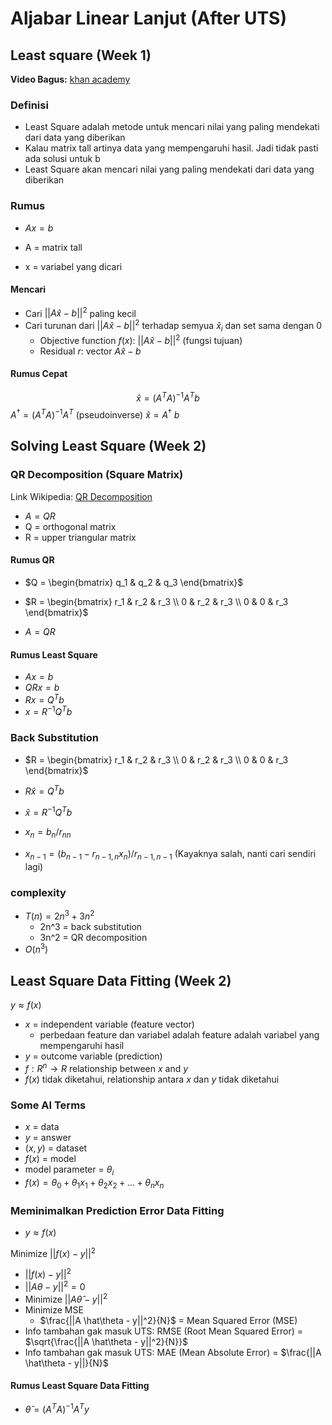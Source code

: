 # Aljabar Linear Lanjut (After UTS)

## Least square (Week 1)

**Video Bagus:** [khan academy](https://youtu.be/MC7l96tW8V8?si=nG4Uf8HlqdmBoQnj)

### Definisi

- Least Square adalah metode untuk mencari nilai yang paling mendekati dari data yang diberikan
- Kalau matrix tall artinya data yang mempengaruhi hasil. Jadi tidak pasti ada solusi untuk b
- Least Square akan mencari nilai yang paling mendekati dari data yang diberikan

### Rumus

- $Ax = b$  

- A = matrix tall
- x = variabel yang dicari

#### Mencari

- Cari $||A \hat x - b||^2$ paling kecil
- Cari turunan dari $||A \hat x - b||^2$ terhadap semyua $\hat x_i$ dan set sama dengan 0
  - Objective function $f(x)$: $||A \hat x - b||^2$ (fungsi tujuan)
  - Residual $r$: vector $A \hat x - b$

#### Rumus Cepat

$$\hat x = (A^{T}A)^{-1}A^{T}b$$
$A^{\dagger} = (A^{T}A)^{-1}A^{T}$  (pseudoinverse)
$\hat x = A^{\dagger}\ b$


## Solving Least Square (Week 2)

### QR Decomposition (Square Matrix)

Link Wikipedia: [QR Decomposition](https://en.wikipedia.org/wiki/QR_decomposition)

- $A = QR$
- Q = orthogonal matrix
- R = upper triangular matrix

#### Rumus QR

- $Q = \begin{bmatrix} q_1 & q_2 & q_3 \end{bmatrix}$

- $R = \begin{bmatrix} r_1 & r_2 & r_3 \\ 0 & r_2 & r_3 \\ 0 & 0 & r_3 \end{bmatrix}$

- $A = QR$

#### Rumus Least Square

- $Ax = b$
- $QRx = b$
- $Rx = Q^{T}b$
- $x = R^{-1}Q^{T}b$

### Back Substitution

- $R = \begin{bmatrix} r_1 & r_2 & r_3 \\ 0 & r_2 & r_3 \\ 0 & 0 & r_3 \end{bmatrix}$
- $R\hat x = Q^{T}b$

- $\hat x = R^{-1}Q^{T}b$

- $x_n = b_n / r_{nn}$

- $x_{n-1} = (b_{n-1} - r_{n-1,n}x_n) / r_{n-1,n-1}$ (Kayaknya salah, nanti cari sendiri lagi)

### complexity

- $T(n) = 2n^3 + 3n^2$
  - 2n^3 = back substitution
  - 3n^2 = QR decomposition
- $O(n^3)$

## Least Square Data Fitting (Week 2)

$y \approx f(x)$

- $x$ = independent variable (feature vector)
  - perbedaan feature dan variabel adalah feature adalah variabel yang mempengaruhi hasil
- $y$ = outcome variable (prediction)
- $f: R^n \rightarrow R$ relationship between $x$ and $y$
- $f(x)$ tidak diketahui, relationship antara $x$ dan $y$ tidak diketahui

### Some AI Terms

- $x$ = data
- $y$ = answer
- $(x, y)$ = dataset
- $f(x)$ = model
- model parameter = $\theta _i$
- $f(x) = \theta _0 + \theta _1x_1 + \theta _2x_2 + ... + \theta _nx_n$

### Meminimalkan Prediction Error Data Fitting

- $y \approx f(x)$

Minimize $||f(x) - y||^2$

- $||f(x) - y||^2$
- $||A \theta - y||^2 = 0$
- Minimize $||A \hat\theta - y||^2$
- Minimize MSE
  - $\frac{||A \hat\theta - y||^2}{N}$ = Mean Squared Error (MSE)
- Info tambahan gak masuk UTS: RMSE (Root Mean Squared Error) = $\sqrt{\frac{||A \hat\theta - y||^2}{N}}$
- Info tambahan gak masuk UTS: MAE (Mean Absolute Error) = $\frac{||A \hat\theta - y||}{N}$

#### Rumus Least Square Data Fitting

- $\hat\theta = (A^{T}A)^{-1}A^{T}y$
